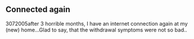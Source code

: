 <article><h1>Connected again</h1><time><span class="day">30</span><span class="month">7</span><span class="year">2005</span></time>after 3 horrible months, I have an internet connection again at my (new) home...Glad to say, that the withdrawal symptoms were not so bad..</article>